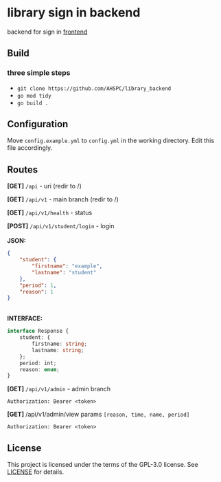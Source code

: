 # library sign in backend

backend for sign in [frontend](https://github.com/AHSPC/library-sign-in-system)

## Build

### three simple steps

- `git clone https://github.com/AHSPC/library_backend`
- `go mod tidy`
- `go build .`

## Configuration

Move `config.example.yml` to `config.yml` in the working directory. Edit this file accordingly.

## Routes

**[GET]** `/api` - uri (redir to /)

**[GET]** `/api/v1` - main branch (redir to /)

**[GET]** `/api/v1/health` - status

**[POST]** `/api/v1/student/login` - login
<br /><br /> **JSON:**

```json
{
	"student": {
		"firstname": "example",
		"lastname": "student"
	},
	"period": 1,
	"reason": 1
}
```

<br/> **INTERFACE:**

```ts
interface Response {
	student: {
		firstname: string;
		lastname: string;
	};
	period: int;
	reason: enum;
}
```

**[GET]** `/api/v1/admin` - admin branch

```
Authorization: Bearer <token>
```

**[GET]** /api/v1/admin/view
params `[reason, time, name, period]`

```
Authorization: Bearer <token>
```

## License

This project is licensed under the terms of the GPL-3.0 license. See
[LICENSE](LICENSE.md) for details.
